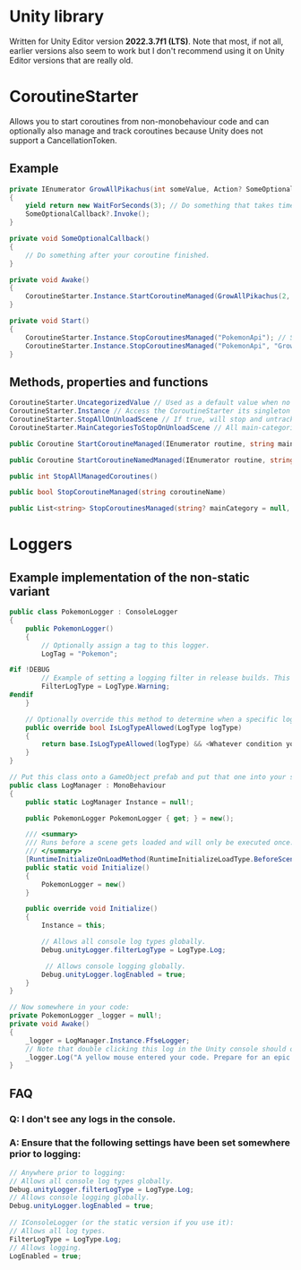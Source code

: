 # Unity library

Written for Unity Editor version **2022.3.7f1 (LTS)**. Note that most, if not all, earlier versions also seem to work but I don't recommend using it on Unity Editor versions that are really old.

# CoroutineStarter

Allows you to start coroutines from non-monobehaviour code and can optionally also manage and track coroutines because Unity does not support a CancellationToken.

## Example

```c#
private IEnumerator GrowAllPikachus(int someValue, Action? SomeOptionalCallback)
{
	yield return new WaitForSeconds(3); // Do something that takes time.
    SomeOptionalCallback?.Invoke();
}

private void SomeOptionalCallback()
{
    // Do something after your coroutine finished.
}

private void Awake()
{
	CoroutineStarter.Instance.StartCoroutineManaged(GrowAllPikachus(2, SomeOptionalCallback), "PokemonApi", "Growing");
}

private void Start()
{
	CoroutineStarter.Instance.StopCoroutinesManaged("PokemonApi"); // Stops all coroutines in the "PokemonApi" main category.
	CoroutineStarter.Instance.StopCoroutinesManaged("PokemonApi", "Growing"); // Stops all coroutines in the "PokemonApi" main-category that also are located in the "Growing sub-category".
}
```

## Methods, properties and functions

```c#
CoroutineStarter.UncategorizedValue // Used as a default value when no main- or sub-category is specified.
CoroutineStarter.Instance // Access the CoroutineStarter its singleton instance.    
CoroutineStarter.StopAllOnUnloadScene // If true, will stop and untrack all coroutiness when the scene is being unloaded. Defaults to false.
CoroutineStarter.MainCategoriesToStopOnUnloadScene // All main-categories to stop and untrack when the scene is being unloaded. Defaults to none.

public Coroutine StartCoroutineManaged(IEnumerator routine, string mainCategory = UncategorizedValue, string subCategory = UncategorizedValue, params string[] tags)

public Coroutine StartCoroutineNamedManaged(IEnumerator routine, string? coroutineName = null, string mainCategory = UncategorizedValue, string subCategory = UncategorizedValue, bool stopExisting = true, params string[] tags)

public int StopAllManagedCoroutines()

public bool StopCoroutineManaged(string coroutineName)

public List<string> StopCoroutinesManaged(string? mainCategory = null, string? subCategory = null, List<string>? tags = null)
```



# Loggers

## Example implementation of the non-static variant

```c#
public class PokemonLogger : ConsoleLogger
{
    public PokemonLogger()
    {
        // Optionally assign a tag to this logger.
        LogTag = "Pokemon";

#if !DEBUG
        // Example of setting a logging filter in release builds. This is optional.
        FilterLogType = LogType.Warning;
#endif
    }

    // Optionally override this method to determine when a specific logger should be allowed to log.
    public override bool IsLogTypeAllowed(LogType logType)
    {
        return base.IsLogTypeAllowed(logType) && <Whatever condition you want>;
    }
}

// Put this class onto a GameObject prefab and put that one into your special Unity's "Resources" folder.
public class LogManager : MonoBehaviour
{
	public static LogManager Instance = null!;

	public PokemonLogger PokemonLogger { get; } = new();

	/// <summary>
	/// Runs before a scene gets loaded and will only be executed once.
	/// </summary>
	[RuntimeInitializeOnLoadMethod(RuntimeInitializeLoadType.BeforeSceneLoad)]
	public static void Initialize()
	{
		PokemonLogger = new()
	}

	public override void Initialize()
	{
		Instance = this;

		// Allows all console log types globally.
		Debug.unityLogger.filterLogType = LogType.Log;

         // Allows console logging globally.
		Debug.unityLogger.logEnabled = true;
	}
}

// Now somewhere in your code:
private PokemonLogger _logger = null!;
private void Awake()
{
	_logger = LogManager.Instance.FfseLogger;
    // Note that double clicking this log in the Unity console should open the below line in your IDE as well.
	_logger.Log("A yellow mouse entered your code. Prepare for an epic battle!")
}
```



## FAQ

### Q: I don't see any logs in the console.

### A: Ensure that the following settings have been set somewhere prior to logging:

```c#
// Anywhere prior to logging:
// Allows all console log types globally.
Debug.unityLogger.filterLogType = LogType.Log;
// Allows console logging globally.
Debug.unityLogger.logEnabled = true;
    
// IConsoleLogger (or the static version if you use it):
// Allows all log types.
FilterLogType = LogType.Log;
// Allows logging.
LogEnabled = true;
```
